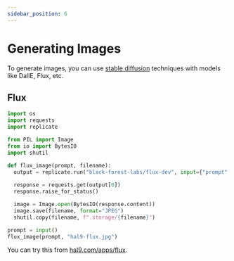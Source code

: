 ```yaml
---
sidebar_position: 6
---
```


# Generating Images

To generate images, you can use [stable diffusion](../genai/sd.md) techniques with models like DallE, Flux, etc.

## Flux

```python deploy
import os
import requests
import replicate

from PIL import Image
from io import BytesIO
import shutil

def flux_image(prompt, filename):
  output = replicate.run("black-forest-labs/flux-dev", input={"prompt": prompt})
    
  response = requests.get(output[0])
  response.raise_for_status()

  image = Image.open(BytesIO(response.content))
  image.save(filename, format="JPEG")
  shutil.copy(filename, f".storage/{filename}")

prompt = input()
flux_image(prompt, "hal9-flux.jpg")
```

You can try this from [hal9.com/apps/flux](https://hal9.com/apps/flux).
